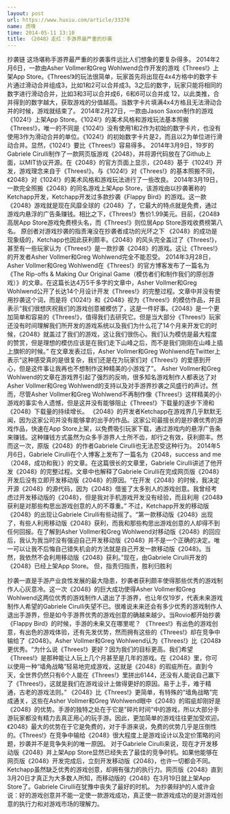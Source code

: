 ```yaml
---
layout: post
url: https://www.huxiu.com/article/33376
name: 虎嗅
time: 2014-05-11 13:10
title: 《2048》走红：手游界最严重的抄袭
---
```

抄袭链 这场堪称手游界最严重的抄袭事件远比人们想象的要复杂得多。 2014年2月6日，一款由Asher Vollmer和Greg Wohlwend合作开发的游戏《Threes!》上架App Store。《Threes!》的玩法很简单，玩家首先将出现在4x4方格中的数字卡片通过滑动合并组成3，比如1和2可以合并成3。3之后的数字，玩家只能将相同的数字进行滑动合并，比如3和3可以合并成6，6和6可以合并成 12，以此类推，合并得到的数字越大，获取游戏的分值越高。当数字卡片填满4x4方格且无法滑动合并的时候，游戏就结束了。 2014年2月27日，一款由Jason Saxon制作的游戏《1024!》上架App Store。《1024!》的美术风格和游戏玩法基本照搬《Threes!》，唯一的不同是《1024!》没有使用1和2作为初始的数字卡片，也没有使用3作为滑动合并的单位。《1024!》的初始数字卡片是2，而且以2为单位进行滑动合并。显然，《1024!》要比《Threes!》容易得多。 2014年3月9日，19岁的Gabriele Cirulli制作了一款网页版游戏《2048》，并将源代码放在了Github上面，以MIT协议开源。在《2048》的官方页面上显示，《2048》基于《1024!》开发，游戏理念来自于《Threes!》。与《1024!》对《Threes!》的基本照搬不同，《2048》对《1024!》的美术风格和游戏玩法进行了一些改良。 2014年3月19日，一款完全照搬《2048》的同名游戏上架App Store，该游戏由以抄袭著称的Ketchapp开发，Ketchapp开发过多款抄袭《Flappy Bird》的游戏。这一款《2048》游戏就是现在风靡全球的《2048》了，它最大的特点就是免费，通过游戏内悬浮的广告条赚钱。相比之下，《Threes!》售价1.99美元。目前，《2048》高居App Store游戏免费榜头名，而《Threes!》则位居App Store游戏收费榜第八名。 原创者对游戏抄袭的指责淹没在抄袭者成功的光环之下 《2048》的成功是现象级的，Ketchapp也因此获利颇丰。《2048》的风头完全盖过了《Threes!》，甚至有一些玩家认为《Threes!》是一款抄袭《2048》的游戏。这让《Threes!》的开发者Asher Vollmer和Greg Wohlwend完全不能忍受。 2014年3月28日，Asher Vollmer和Greg Wohlwend在《Threes!》的官方博客发布了一篇名为《The Rip-offs & Making Our Original Game（模仿者们和制作我们的原创游戏）》的文章。在这篇长达4万5千多字的文章中，Asher Vollmer和Greg Wohlwend公开了长达14个月设计开发《Threes!》的完整过程。文章中并没有使用抄袭这个词，而是将《1024!》和《2048》视为《Threes!》的模仿作品，并且表示“我们很想庆祝我们的游戏创意被模仿了，这是一件好事。《2048》是一个更加简单和容易的《Threes!》，值得我们去研究它。但是当大部分《Threes!》玩家还没有时间理解我们所开发的游戏系统以及我们为什么花了14个月来开发它的时候，《2048》就盖过了我们的游戏，这让我们很伤心。我们认为模仿是最大程度的赞赏，但是理想的模仿应该是在我们走下山峰之后，而不是我们刚刚在山峰上插上旗帜的时候。” 在文章发表过后，Asher Vollmer和Greg Wohlwend在Twitter上表示“这种感受真的是很复杂，我们还是在为玩家们对《Threes!》的爱感到开心，但是这件事让我再也不想制作这种精美的小游戏了”。 Asher Vollmer和Greg Wohlwend的文章在游戏界引起了强烈的反响，很多知名游戏制作人都表达了对Asher Vollmer和Greg Wohlwend的支持以及对手游界抄袭之风盛行的声讨。然而，尽管Asher Vollmer和Greg Wohlwend不再制作像《Threes!》这样精美的小游戏的事实令人遗憾，但是这并没有能够阻止《Threes!》下载量的逐步下滑和《2048》下载量的持续增长。 《2048》的开发者Ketchapp在游戏界几乎默默无闻，因为这家公司并没有能够拿的出手的作品。这家公司最擅长的是抄袭优秀的游戏作品，快速在App Store上架，以免费吸引玩家下载，通过游戏内的悬浮广告条来赚钱。这种赚钱方式虽然为众多手游界人士所不齿，却行之有效，获利颇丰。然而这一次，原版《2048》的作者Gabriele Cirulli也无法忍受这种行为。 2014年5月6日，Gabriele Cirulli在个人博客上发布了一篇名为《2048，success and me（2048，成功和我）》的文章。在这篇很长的文章里，Gabriele Cirulli讲述了他开发《2048》的完整过程。文章中也解释了Gabriele Cirulli在完成网页版《2048》开发后没有立即开发移动版《2048》的原因。“在开发《2048》的时候，我决定开源《2048》的源代码，因为《2048》借鉴了太多别人的游戏创意。我曾经考虑过开发移动版的《2048》，但是我对手机游戏开发没有经验，而且利用《2048》获利是对那些构思出游戏创意的人的不尊重。” 不过，Ketchapp开发的移动版《2048》的出现让Gabriele Cirulli有些动摇了。“第一款移动版《2048》出现了，有些人利用移动版《2048》获利，而我和那些构思出游戏创意的人却得不到任何回报。在了解到Asher Vollmer和Greg Wohlwend对移动版《2048》的回应后，我认为我当时没有强迫自己开发移动版《2048》并不是一个正确的决定。唯一可以让我不后悔自己错失机会的方法就是自己开发一款移动版《2048》。当然，我依然不会利用移动版《2048》获利。”现在，由Gabriele Cirulli开发的《2048》已经上架App Store。 但，指责归指责，胜利归胜利

抄袭一直是手游产业良性发展的最大隐患，抄袭者获利颇丰使得那些优秀的游戏制作人心灰意冷。这一次《2048》的巨大成功使得Asher Vollmer和Greg Wohlwend这两位优秀的游戏制作人退出了手游界，也让年仅19岁，代表未来游戏制作人希望的Gabriele Cirulli失望不已。很难说未来还会有多少优秀的游戏制作人退出手游界，但是如今手游界优秀的游戏创意的确越来越少。当Rovio都开始抄袭《Flappy Bird》的时候，手游的未来又在哪里呢？ 《Threes!》有出色的游戏创意，有出色的游戏体验，还有先发优势，然而拥有这些的《Threes!》却在竞争中输给了《2048》。Asher Vollmer和Greg Wohlwend认为《Threes!》比《2048》更优秀。“为什么说《Threes!》更好？因为我们的目标更高。我们希望《Threes!》是那种能让人玩上几个月甚至是几年的游戏。在《2048》里，你可以使用一种“墙角战略”轻易地完成游戏，这就是《2048》的瑕疵所在。直到今天，全世界仍然只有6个人能在《Threes!》里拼出6144，还没有人能说自己赢下了《Threes!》，这就是我们在游戏设计上做得更好的原因。易于上手，难于精通，古老的游戏法则。” 《2048》比《Threes!》更简单，有特殊的“墙角战略”完成通关，这些在Asher Vollmer和Greg Wohlwend眼中《2048》的瑕疵却刚好是《2048》的优势。手游的独特之处在于它是"碎片时间“中的游戏，所以大部分手游玩家都没有精力去真正用心的玩手游。因此，更加简单的游戏往往更加受欢迎。《2048》最大的优势在于它是免费的，对于手游来说，免费的优势几乎是压倒性的。《Threes!》在竞争中输给《2048》很大程度上是游戏设计以及定价策略的问题，抄袭并不是竞争失利的唯一原因。 对于Gabriele Cirulli来说，现在才开发移动版《2048》并上架App Store显然已经失去了最佳的竞争时机。如果他能够在网页版《2048》开发完成后，立刻开发移动版《2048》，也许一切都会不同。Ketchapp虽然缺乏优秀的游戏创意，却拥有强力的执行力。网页版《2048》直到3月20日才真正为大多数人所知，而移动版的《2048》在3月19日就上架App Store了。Gabriele Cirulli在犹豫中丧失了最好的时机。 为抄袭辩护的人或许会说：好的游戏创意并不能一定使一款游戏成功，真正使一款游戏成功的是对游戏创意的执行力和对游戏市场的理解力。

